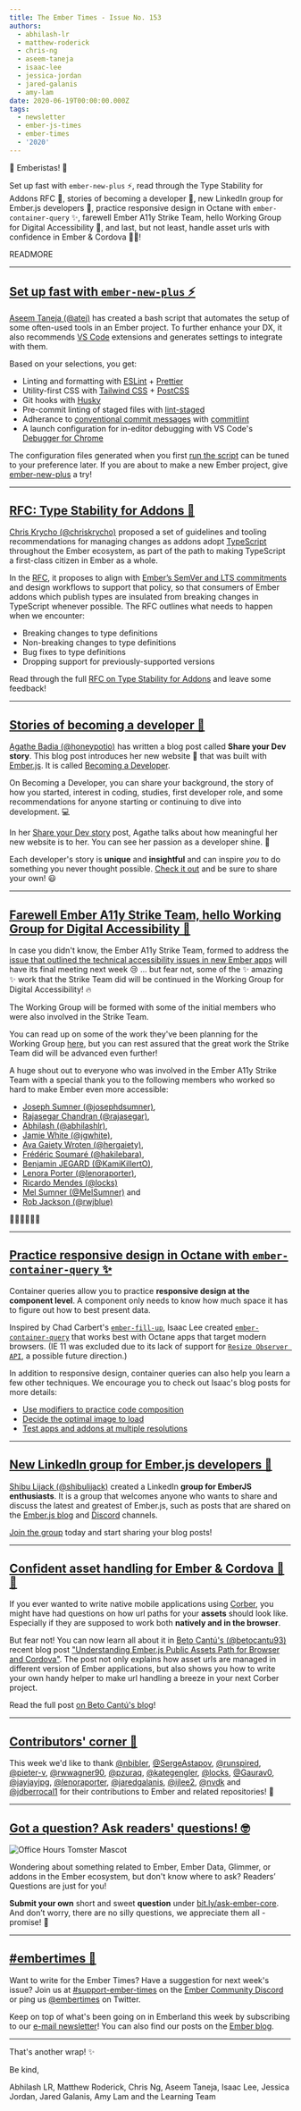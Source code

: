 ```yaml
---
title: The Ember Times - Issue No. 153
authors:
  - abhilash-lr
  - matthew-roderick
  - chris-ng
  - aseem-taneja
  - isaac-lee
  - jessica-jordan
  - jared-galanis
  - amy-lam
date: 2020-06-19T00:00:00.000Z
tags:
  - newsletter
  - ember-js-times
  - ember-times
  - '2020'
---
```



👋 Emberistas! 🐹

Set up fast with `ember-new-plus` ⚡️,
read through the Type Stability for Addons RFC 💠,
stories of becoming a developer 📖,
new LinkedIn group for Ember.js developers 🐹,
practice responsive design in Octane with `ember-container-query` ✨,
farewell Ember A11y Strike Team, hello Working Group for Digital Accessibility 🚀,
and last, but not least, handle asset urls with confidence in Ember & Cordova 📱🐹!

READMORE

---

## [Set up fast with `ember-new-plus` ⚡️](https://github.com/atej/ember-new-plus)

[Aseem Taneja (@atej)](https://github.com/atej) has created a bash script that automates the setup of some often-used tools in an Ember project. To further enhance your DX, it also recommends [VS Code](https://code.visualstudio.com/) extensions and generates settings to integrate with them.

Based on your selections, you get:

- Linting and formatting with [ESLint](https://eslint.org) + [Prettier](https://prettier.io)
- Utility-first CSS with [Tailwind CSS](https://tailwindcss.com) + [PostCSS](https://postcss.org)
- Git hooks with [Husky](https://github.com/typicode/husky)
- Pre-commit linting of staged files with [lint-staged](https://github.com/okonet/lint-staged)
- Adherance to [conventional commit messages](https://conventionalcommits.org) with [commitlint](https://github.com/conventional-changelog/commitlint)
- A launch configuration for in-editor debugging with VS Code's [Debugger for Chrome](https://marketplace.visualstudio.com/items?itemName=msjsdiag.debugger-for-chrome)

The configuration files generated when you first [run the script](https://github.com/atej/ember-new-plus#quickstart-) can be tuned to your preference later. If you are about to make a new Ember project, give [ember-new-plus](https://github.com/atej/ember-new-plus) a try!

---

## [RFC: Type Stability for Addons 💠](https://github.com/typed-ember/ember-cli-typescript/pull/1158)

[Chris Krycho (@chriskrycho)](https://github.com/chriskrycho) proposed a set of guidelines and tooling recommendations for managing changes as addons adopt [TypeScript](https://www.typescriptlang.org/) throughout the Ember ecosystem, as part of the path to making TypeScript a first-class citizen in Ember as a whole.

In the [RFC](https://github.com/typed-ember/ember-cli-typescript/pull/1158), it proposes to align with [Ember’s SemVer and LTS commitments](https://emberjs.com/releases/) and design workflows to support that policy, so that consumers of Ember addons which publish types are insulated from breaking changes in TypeScript whenever possible. The RFC outlines what needs to happen when we encounter:

- Breaking changes to type definitions
- Non-breaking changes to type definitions
- Bug fixes to type definitions
- Dropping support for previously-supported versions

Read through the full [RFC on Type Stability for Addons](https://github.com/typed-ember/ember-cli-typescript/pull/1158) and leave some feedback!

---

## [Stories of becoming a developer 📖](https://dev.to/agathebadia/share-your-dev-story-51dg)

[Agathe Badia (@honeypotio)](https://github.com/Agathebadia) has written a blog post called **Share your Dev story**. This blog post introduces her new website 🎉 that was built with [Ember.js](https://emberjs.com/). It is called [Becoming a Developer](https://becoming-a-developer.netlify.app/).

On Becoming a Developer, you can share your background, the story of how you started, interest in coding, studies, first developer role, and some recommendations for anyone starting or continuing to dive into development. 💻

In her [Share your Dev story](https://dev.to/agathebadia/share-your-dev-story-51dg) post, Agathe talks about how meaningful her new website is to her. You can see her passion as a developer shine. 🌟

Each developer's story is **unique** and **insightful** and can inspire <span style="font-style: italic;">you</span> to do something you never thought possible. [Check it out](https://becoming-a-developer.netlify.app/) and be sure to share your own! 😃

---

## [Farewell Ember A11y Strike Team, hello Working Group for Digital Accessibility 🚀](https://github.com/ember-a11y/core-notes/blob/ember-a11y/ember-a11y/2020-06/june-17.md)

In case you didn't know, the Ember A11y Strike Team, formed to address the [issue that outlined the technical accessibility issues in new Ember apps](https://github.com/emberjs/rfcs/issues/595) will have its final meeting next week 😢 ... but fear not, some of the ✨ amazing ✨ work that the Strike Team did will be continued in the Working Group for Digital Accessibility! 🔥 

The Working Group will be formed with some of the initial members who were also involved in the Strike Team. 

You can read up on some of the work they've been planning for the Working Group [here](https://github.com/ember-a11y/core-notes/blob/ember-a11y/ember-a11y/2020-06/june-17.md#discussion-notes), but you can rest assured that the great work the Strike Team did will be advanced even further!

<!--alex ignore special -->
A huge shout out to everyone who was involved in the Ember A11y Strike Team with a special thank you to the following members who worked so hard to make Ember even more accessible:

<!--alex ignore white -->
- [Joseph Sumner (@josephdsumner)](https://github.com/josephdsumner),
- [Rajasegar Chandran (@rajasegar)](https://github.com/rajasegar),
- [Abhilash (@abhilashlr)](https://github.com/abhilashlr),
- [Jamie White (@jgwhite)](https://github.com/jgwhite),
- [Ava Gaiety Wroten (@hergaiety)](https://github.com/hergaiety),
- [Frédéric Soumaré (@hakilebara)](https://github.com/hakilebara),
- [Benjamin JEGARD (@KamiKillertO)](https://github.com/KamiKillertO),
- [Lenora Porter (@lenoraporter)](https://github.com/lenoraporter),
- [Ricardo Mendes (@locks)](https://github.com/locks)
- [Mel Sumner (@MelSumner)](https://github.com/MelSumner) and
- [Rob Jackson (@rwjblue)](https://github.com/rwjblue)

💖💖💖💖💖💖

---

## [Practice responsive design in Octane with `ember-container-query` ✨](https://github.com/ijlee2/ember-container-query)

Container queries allow you to practice **responsive design at the component level**. A component only needs to know how much space it has to figure out how to best present data.

Inspired by Chad Carbert's [`ember-fill-up`](https://github.com/chadian/ember-fill-up), Isaac Lee created [`ember-container-query`](https://github.com/ijlee2/ember-container-query) that works best with Octane apps that target modern browsers. (IE 11 was excluded due to its lack of support for [`Resize Observer API`](https://developer.mozilla.org/docs/Web/API/Resize_Observer_API), a possible future direction.)

In addition to responsive design, container queries can also help you learn a few other techniques. We encourage you to check out Isaac's blog posts for more details:

- [Use modifiers to practice code composition](https://crunchingnumbers.live/2020/06/01/container-queries-reimagined/)
- [Decide the optimal image to load](https://crunchingnumbers.live/2020/06/03/container-queries-adaptive-images/)
- [Test apps and addons at multiple resolutions](https://crunchingnumbers.live/2020/06/07/container-queries-cross-resolution-testing/)

---

## [New LinkedIn group for Ember.js developers 🐹](https://www.linkedin.com/posts/shibulijack_ember-community-strongertogether-activity-6673898303190654976-BgRg/)

[Shibu Lijack (@shibulijack)](https://github.com/shibulijack) created a LinkedIn **group for EmberJS enthusiasts**. It is a group that welcomes anyone who wants to share and discuss the latest and greatest of Ember.js, such as posts that are shared on the [Ember.js blog](https://blog.emberjs.com/) and [Discord](https://discord.com/invite/emberjs) channels.

[Join the group](https://www.linkedin.com/groups/13863318/) today and start sharing your blog posts!

---

## [Confident asset handling for Ember & Cordova 📱🐹](https://dev.to/betocantu93/understanding-ember-js-public-assets-path-jj8)

If you ever wanted to write native mobile applications using [Corber](http://corber.io/),
you might have had questions on how url paths for your **assets** should look like. Especially if they are supposed to work both **natively and in the browser**.

But fear not! You can now learn all about it in [Beto Cantú's (@betocantu93)](https://github.com/betocantu93) recent blog post ["Understanding Ember.js Public Assets Path for Browser and Cordova"](https://dev.to/betocantu93/understanding-ember-js-public-assets-path-jj8). The post not only explains how asset urls are managed in different version of Ember applications,
but also shows you how to write your own handy helper to make url handling a breeze in your next Corber project.

Read the full post [on Beto Cantú's blog](https://dev.to/betocantu93/understanding-ember-js-public-assets-path-jj8)!

---

## [Contributors' corner 👏](https://guides.emberjs.com/release/contributing/repositories/)

<p>This week we'd like to thank <a href="https://github.com/nbibler" target="gh-user">@nbibler</a>, <a href="https://github.com/SergeAstapov" target="gh-user">@SergeAstapov</a>, <a href="https://github.com/runspired" target="gh-user">@runspired</a>, <a href="https://github.com/pieter-v" target="gh-user">@pieter-v</a>, <a href="https://github.com/rwwagner90" target="gh-user">@rwwagner90</a>, <a href="https://github.com/pzuraq" target="gh-user">@pzuraq</a>, <a href="https://github.com/kategengler" target="gh-user">@kategengler</a>, <a href="https://github.com/locks" target="gh-user">@locks</a>, <a href="https://github.com/Gaurav0" target="gh-user">@Gaurav0</a>, <a href="https://github.com/jayjayjpg" target="gh-user">@jayjayjpg</a>, <a href="https://github.com/lenoraporter" target="gh-user">@lenoraporter</a>, <a href="https://github.com/jaredgalanis" target="gh-user">@jaredgalanis</a>, <a href="https://github.com/ijlee2" target="gh-user">@ijlee2</a>, <a href="https://github.com/nvdk" target="gh-user">@nvdk</a> and <a href="https://github.com/jdberrocal1" target="gh-user">@jdberrocal1</a>  for their contributions to Ember and related repositories! 💖</p>

---

## [Got a question? Ask readers' questions! 🤓](https://docs.google.com/forms/d/e/1FAIpQLScqu7Lw_9cIkRtAiXKitgkAo4xX_pV1pdCfMJgIr6Py1V-9Og/viewform)

<div class="blog-row">
  <img class="float-right small transparent padded" alt="Office Hours Tomster Mascot" title="Readers' Questions" src="/images/tomsters/officehours.png" />

  <p>Wondering about something related to Ember, Ember Data, Glimmer, or addons in the Ember ecosystem, but don't know where to ask? Readers’ Questions are just for you!</p>

  <p><strong>Submit your own</strong> short and sweet <strong>question</strong> under <a href="https://bit.ly/ask-ember-core" target="rq">bit.ly/ask-ember-core</a>. And don’t worry, there are no silly questions, we appreciate them all - promise! 🤞</p>
</div>

---

## [#embertimes 📰](https://blog.emberjs.com/tags/newsletter.html)

Want to write for the Ember Times? Have a suggestion for next week's issue? Join us at [#support-ember-times](https://discordapp.com/channels/480462759797063690/485450546887786506) on the [Ember Community Discord](https://discordapp.com/invite/zT3asNS) or ping us [@embertimes](https://twitter.com/embertimes) on Twitter.

Keep on top of what's been going on in Emberland this week by subscribing to our [e-mail newsletter](https://the-emberjs-times.ongoodbits.com/)! You can also find our posts on the [Ember blog](https://emberjs.com/blog/tags/newsletter.html).

---

That's another wrap! ✨

Be kind,

Abhilash LR, Matthew Roderick, Chris Ng, Aseem Taneja, Isaac Lee, Jessica Jordan, Jared Galanis, Amy Lam and the Learning Team
